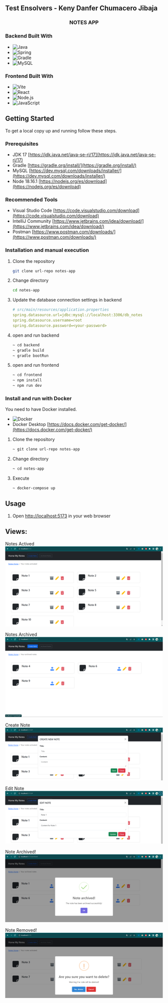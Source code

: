<h2>Test Ensolvers - Keny Danfer Chumacero Jibaja</h2>
<div align="center">
<h3 align="center">NOTES APP</h3>
  <p align="center">
      
  </p>
</div>

### Backend Built With

- ![Java](https://img.shields.io/badge/java-%23ED8B00.svg?style=for-the-badge&logo=java&logoColor=white)
- ![Spring](https://img.shields.io/badge/Spring-6DB33F?style=for-the-badge&logo=spring&logoColor=white)
- ![Gradle](https://img.shields.io/badge/Gradle-02303A.svg?style=for-the-badge&logo=Gradle&logoColor=white)
- ![MySQL](https://img.shields.io/badge/MySQL-00000F?style=for-the-badge&logo=mysql&logoColor=white)

### Frontend Built With

- ![Vite](https://img.shields.io/badge/Vite-646CFF?style=for-the-badge&logo=vite&logoColor=white)
- ![React](https://img.shields.io/badge/React-61DAFB?style=for-the-badge&logo=react&logoColor=white)
- ![Node.js](https://img.shields.io/badge/Node.js-339933?style=for-the-badge&logo=node.js&logoColor=white)
- ![JavaScript](https://img.shields.io/badge/JavaScript-F7DF1E?style=for-the-badge&logo=javascript&logoColor=black)

<!-- GETTING STARTED -->

## Getting Started

To get a local copy up and running follow these steps.

### Prerequisites

- JDK 17 [https://jdk.java.net/java-se-ri/17](https://jdk.java.net/java-se-ri/17)
- Gradle [https://gradle.org/install/](https://gradle.org/install/)
- MySQL [https://dev.mysql.com/downloads/installer/](https://dev.mysql.com/downloads/installer/)
- Node 18.16.1 [https://nodejs.org/es/download](https://nodejs.org/es/download)

### Recommended Tools

- Visual Studio Code [https://code.visualstudio.com/download](https://code.visualstudio.com/download)
- IntelliJ Community [https://www.jetbrains.com/idea/download/](https://www.jetbrains.com/idea/download/)
- Postman [https://www.postman.com/downloads/](https://www.postman.com/downloads/)

### Installation and manual execution

1. Clone the repository

   ```sh
   git clone url-repo notes-app
   ```

2. Change directory
   ```sh
   cd notes-app
   ```
3. Update the database connection settings in backend
   ```yml
   # src/main/resources/application.properties
   spring.datasource.url=jdbc:mysql://localhost:3306/db_notes
   spring.datasource.username=root
   spring.datasource.password=<your-password>
   ```

4. open and run backend
   ```sh
   ~ cd backend
   ~ gradle build
   ~ gradle bootRun
   ```

4. open and run frontend
   ```sh
   ~ cd frontend
   ~ npm install
   ~ npm run dev
   ```

### Install and run with Docker

You need to have Docker installed.

 - ![Docker](https://img.shields.io/badge/Docker-2496ED?style=for-the-badge&logo=docker&logoColor=white)
- Docker Desktop [https://docs.docker.com/get-docker/](https://docs.docker.com/get-docker/)


1. Clone the repository

   ```sh
   ~ git clone url-repo notes-app
   ```

2. Change directory
   ```sh
   ~ cd notes-app
   ```

3. Execute
   ```sh
   ~ docker-compose up
   ```

<!-- USAGE -->

## Usage

1. Open [http://localhost:5173](http://localhost:5173) in your web browser

## Views:
Notes Actived
![Alt text](img/image.png)

Notes Archived
![Alt text](img/image-1.png)

Create Note
![Alt text](img/image-2.png)

Edit Note
![Alt text](img/image-3.png)

Note Archived!
![Alt text](img/image-4.png)

Note Removed!
![Alt text](img/image-5.png)

